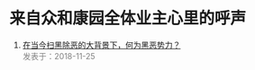 
# 来自众和康园全体业主心里的呼声 #

 1. [ 在当今扫黑除恶的大背景下，何为黑恶势力？](https://github.com/rainfly234/web/blob/master/1.md)  
  <font color=gray >发表于：2018-11-25</font>  
  
  
